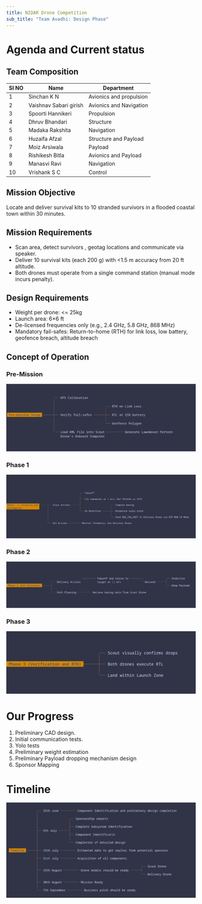 ```yaml
---
title: NIDAR Drone Competition
sub_title: "Team Avadhi: Design Phase"
---
```


# Agenda and Current status 

## Team Composition

| Sl NO | Name | Department |
| --------------- | --------------- | --------------- |
| 1 | Sinchan K N | Avionics and propulsion |
| 2 | Vaishnav Sabari girish | Avionics and Navigation |
| 3 | Spoorti Hannikeri | Propulsion |
| 4 | Dhruv Bhandari | Structure |
| 5 | Madaka Rakshita | Navigation |
| 6 | Huzaifa Afzal | Structure and Payload |
| 7 | Moiz Arsiwala | Payload |
| 8 | Rishikesh Bitla | Avionics and Payload |
| 9 | Manasvi Ravi | Navigation |
| 10 | Vrishank S C | Control |


<!--end_slide-->

## Mission Objective 

Locate and deliver survival kits to 10 stranded survivors in a flooded coastal town within 30 minutes.

## Mission Requirements

- Scan area, detect survivors , geotag locations and communicate via speaker.
- Deliver 10 survival kits (each 200 g) with <1.5 m accuracy from 20 ft altitude.
- Both drones must operate from a single command station (manual mode incurs penalty).

## Design Requirements

- Weight per drone: <= 25kg
- Launch area: 6×6 ft
- De-licensed frequencies only (e.g., 2.4 GHz, 5.8 GHz, 868 MHz)
- Mandatory fail-safes: Return-to-home (RTH) for link loss, low battery, geofence breach, altitude breach

<!--end_slide-->

## Concept of Operation 

### Pre-Mission 

![image:width:100%](./pre-mission.png)

<!--end_slide-->

### Phase 1 

![image:width:100%](./phase-1.png)

<!--end_slide-->

### Phase 2 

![image:width:100%](./phase-2.png)

<!--end_slide-->

### Phase 3

![image:width:100%](./phase-3.png)

<!--end_slide-->

# Our Progress

1. Preliminary CAD design.
2. Initial communication tests.
3. Yolo tests
4. Preliminary weight estimation
5. Preliminary Payload dropping mechanism design
6. Sponsor Mapping

<!--end_slide-->

# Timeline

![image:width:100%](./timeline.png)
